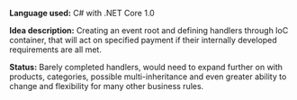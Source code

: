 **Language used:** C# with .NET Core 1.0

**Idea description:** 
Creating an event root and defining handlers through IoC container, that will act on specified payment if their internally developed requirements are all met.

**Status:** 
Barely completed handlers, would need to expand further on with products, categories, possible multi-inheritance and even greater ability to change and flexibility for many other business rules.
